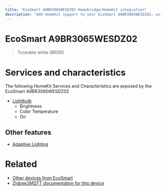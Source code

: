 ```yaml
---
title: "EcoSmart A9BR3065WESDZ02 Homebridge/HomeKit integration"
description: "Add HomeKit support to your EcoSmart A9BR3065WESDZ02, using Homebridge, Zigbee2MQTT and homebridge-z2m."
---
```

<!---
This file has been GENERATED using src/docgen/docgen.ts
DO NOT EDIT THIS FILE MANUALLY!
-->
# EcoSmart A9BR3065WESDZ02
> Tuneable white (BR30)


# Services and characteristics
The following HomeKit Services and Characteristics are exposed by
the EcoSmart A9BR3065WESDZ02

* [Lightbulb](../../light.md)
  * Brightness
  * Color Temperature
  * On


## Other features
* [Adaptive Lighting](../../light.md)


# Related
* [Other devices from EcoSmart](../index.md#ecosmart)
* [Zigbee2MQTT documentation for this device](https://www.zigbee2mqtt.io/devices/A9BR3065WESDZ02.html)